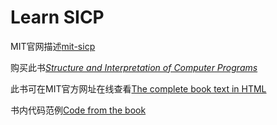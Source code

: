 # Learn SICP

MIT官网描述[mit-sicp](https://mitpress.mit.edu/sicp/)

购买此书[_Structure and Interpretation of Computer Programs_](https://mitpress.mit.edu/books/structure-and-interpretation-computer-programs)

此书可在MIT官方网址在线查看[The complete book text in HTML](https://mitpress.mit.edu/sicp/full-text/book/book.html)

书内代码范例[Code from the book](https://mitpress.mit.edu/sicp/code/index.html)
